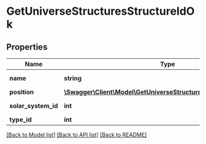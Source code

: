 # GetUniverseStructuresStructureIdOk

## Properties
Name | Type | Description | Notes
------------ | ------------- | ------------- | -------------
**name** | **string** | The full name of the structure | 
**position** | [**\Swagger\Client\Model\GetUniverseStructuresStructureIdOkPosition**](GetUniverseStructuresStructureIdOkPosition.md) |  | [optional] 
**solar_system_id** | **int** | solar_system_id integer | 
**type_id** | **int** | type_id integer | [optional] 

[[Back to Model list]](../README.md#documentation-for-models) [[Back to API list]](../README.md#documentation-for-api-endpoints) [[Back to README]](../README.md)


